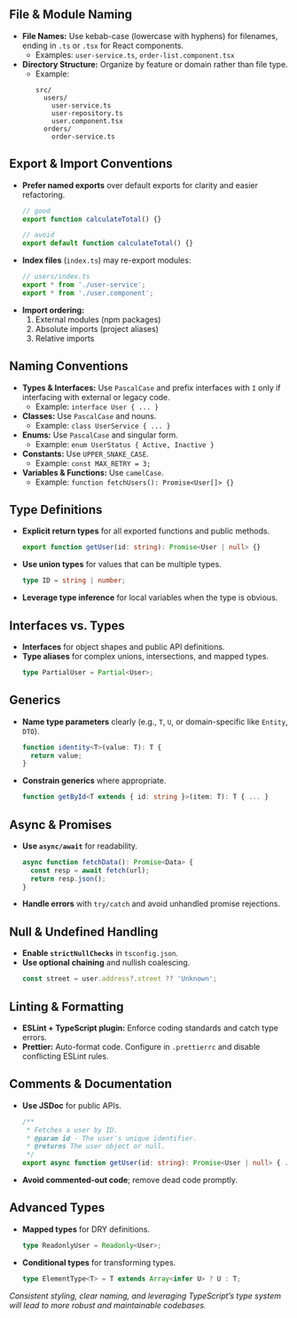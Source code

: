 
## File & Module Naming

- **File Names:** Use kebab-case (lowercase with hyphens) for filenames, ending in `.ts` or `.tsx` for React components.
  - Examples: `user-service.ts`, `order-list.component.tsx`
- **Directory Structure:** Organize by feature or domain rather than file type.
  - Example:
    ```
    src/
      users/
        user-service.ts
        user-repository.ts
        user.component.tsx
      orders/
        order-service.ts
    ```

## Export & Import Conventions

- **Prefer named exports** over default exports for clarity and easier refactoring.
  ```ts
  // good
  export function calculateTotal() {}

  // avoid
  export default function calculateTotal() {}
  ```
- **Index files** (`index.ts`) may re-export modules:
  ```ts
  // users/index.ts
  export * from './user-service';
  export * from './user.component';
  ```
- **Import ordering:**
  1. External modules (npm packages)
  2. Absolute imports (project aliases)
  3. Relative imports

## Naming Conventions

- **Types & Interfaces:** Use `PascalCase` and prefix interfaces with `I` only if interfacing with external or legacy code.
  - Example: `interface User { ... }`
- **Classes:** Use `PascalCase` and nouns.
  - Example: `class UserService { ... }`
- **Enums:** Use `PascalCase` and singular form.
  - Example: `enum UserStatus { Active, Inactive }`
- **Constants:** Use `UPPER_SNAKE_CASE`.
  - Example: `const MAX_RETRY = 3;`
- **Variables & Functions:** Use `camelCase`.
  - Example: `function fetchUsers(): Promise<User[]> {}`

## Type Definitions

- **Explicit return types** for all exported functions and public methods.
  ```ts
  export function getUser(id: string): Promise<User | null> {}
  ```
- **Use union types** for values that can be multiple types.
  ```ts
  type ID = string | number;
  ```
- **Leverage type inference** for local variables when the type is obvious.

## Interfaces vs. Types

- **Interfaces** for object shapes and public API definitions.
- **Type aliases** for complex unions, intersections, and mapped types.
  ```ts
  type PartialUser = Partial<User>;
  ```

## Generics

- **Name type parameters** clearly (e.g., `T`, `U`, or domain-specific like `Entity`, `DTO`).
  ```ts
  function identity<T>(value: T): T {
    return value;
  }
  ```
- **Constrain generics** where appropriate.
  ```ts
  function getById<T extends { id: string }>(item: T): T { ... }
  ```

## Async & Promises

- **Use `async/await`** for readability.
  ```ts
  async function fetchData(): Promise<Data> {
    const resp = await fetch(url);
    return resp.json();
  }
  ```
- **Handle errors** with `try/catch` and avoid unhandled promise rejections.

## Null & Undefined Handling

- **Enable `strictNullChecks`** in `tsconfig.json`.
- **Use optional chaining** and nullish coalescing.
  ```ts
  const street = user.address?.street ?? 'Unknown';
  ```

## Linting & Formatting

- **ESLint + TypeScript plugin:** Enforce coding standards and catch type errors.
- **Prettier:** Auto-format code. Configure in `.prettierrc` and disable conflicting ESLint rules.

## Comments & Documentation

- **Use JSDoc** for public APIs.
  ```ts
  /**
   * Fetches a user by ID.
   * @param id - The user's unique identifier.
   * @returns The user object or null.
   */
  export async function getUser(id: string): Promise<User | null> { ... }
  ```
- **Avoid commented-out code**; remove dead code promptly.

## Advanced Types

- **Mapped types** for DRY definitions.
  ```ts
  type ReadonlyUser = Readonly<User>;
  ```
- **Conditional types** for transforming types.
  ```ts
  type ElementType<T> = T extends Array<infer U> ? U : T;
  ```

*Consistent styling, clear naming, and leveraging TypeScript’s type system will lead to more robust and maintainable codebases.*

